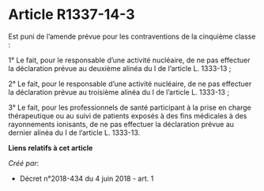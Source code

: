 # Article R1337-14-3

Est puni de l’amende prévue pour les contraventions de la cinquième classe :

1° Le fait, pour le responsable d’une activité nucléaire, de ne pas effectuer la déclaration prévue au deuxième alinéa du I
de l’article L. 1333-13 ;

2° Le fait, pour le responsable d’une activité nucléaire, de ne pas effectuer la déclaration prévue au troisième alinéa du I
de l’article L. 1333-13 ;

3° Le fait, pour les professionnels de santé participant à la prise en charge thérapeutique ou au suivi de patients exposés à
des fins médicales à des rayonnements ionisants, de ne pas effectuer la déclaration prévue au dernier alinéa du I de
l’article L. 1333-13.

**Liens relatifs à cet article**

_Créé par_:

  - Décret n°2018-434 du 4 juin 2018 - art. 1
